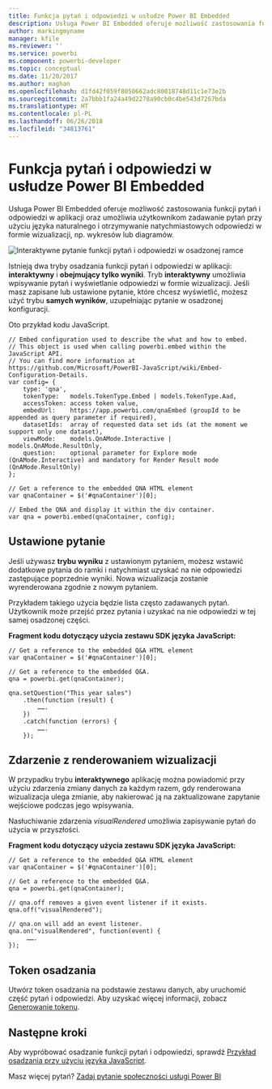 ```yaml
---
title: Funkcja pytań i odpowiedzi w usłudze Power BI Embedded
description: Usługa Power BI Embedded oferuje możliwość zastosowania funkcji pytań i odpowiedzi w aplikacji oraz umożliwia użytkownikom zadawanie pytań przy użyciu języka naturalnego.
author: markingmyname
manager: kfile
ms.reviewer: ''
ms.service: powerbi
ms.component: powerbi-developer
ms.topic: conceptual
ms.date: 11/20/2017
ms.author: maghan
ms.openlocfilehash: d1fd42f059f8050662adc80018748d11c1e73e2b
ms.sourcegitcommit: 2a7bbb1fa24a49d2278a90cb0c4be543d7267bda
ms.translationtype: HT
ms.contentlocale: pl-PL
ms.lasthandoff: 06/26/2018
ms.locfileid: "34813761"
---
```

# <a name="qa-in-power-bi-embedded"></a>Funkcja pytań i odpowiedzi w usłudze Power BI Embedded
Usługa Power BI Embedded oferuje możliwość zastosowania funkcji pytań i odpowiedzi w aplikacji oraz umożliwia użytkownikom zadawanie pytań przy użyciu języka naturalnego i otrzymywanie natychmiastowych odpowiedzi w formie wizualizacji, np. wykresów lub diagramów.

![Interaktywne pytanie funkcji pytań i odpowiedzi w osadzonej ramce](media/qanda/embedded-qanda.gif)

Istnieją dwa tryby osadzania funkcji pytań i odpowiedzi w aplikacji: **interaktywny** i **obejmujący tylko wyniki**. Tryb **interaktywny** umożliwia wpisywanie pytań i wyświetlanie odpowiedzi w formie wizualizacji. Jeśli masz zapisane lub ustawione pytanie, które chcesz wyświetlić, możesz użyć trybu **samych wyników**, uzupełniając pytanie w osadzonej konfiguracji.

Oto przykład kodu JavaScript.

```
// Embed configuration used to describe the what and how to embed.
// This object is used when calling powerbi.embed within the JavaScript API.
// You can find more information at https://github.com/Microsoft/PowerBI-JavaScript/wiki/Embed-Configuration-Details.
var config= {
    type: 'qna',
    tokenType:   models.TokenType.Embed | models.TokenType.Aad,
    accessToken: access token value,
    embedUrl:    https://app.powerbi.com/qnaEmbed (groupId to be appended as query parameter if required),
    datasetIds:  array of requested data set ids (at the moment we support only one dataset),
    viewMode:    models.QnAMode.Interactive | models.QnAMode.ResultOnly,
    question:    optional parameter for Explore mode (QnAMode.Interactive) and mandatory for Render Result mode (QnAMode.ResultOnly)
};

// Get a reference to the embedded QNA HTML element
var qnaContainer = $('#qnaContainer')[0];

// Embed the QNA and display it within the div container.
var qna = powerbi.embed(qnaContainer, config);
```

## <a name="set-question"></a>Ustawione pytanie
Jeśli używasz **trybu wyniku** z ustawionym pytaniem, możesz wstawić dodatkowe pytania do ramki i natychmiast uzyskać na nie odpowiedzi zastępujące poprzednie wyniki. Nowa wizualizacja zostanie wyrenderowana zgodnie z nowym pytaniem.

Przykładem takiego użycia będzie lista często zadawanych pytań. Użytkownik może przejść przez pytania i uzyskać na nie odpowiedzi w tej samej osadzonej części.

**Fragment kodu dotyczący użycia zestawu SDK języka JavaScript:**  

```        
// Get a reference to the embedded Q&A HTML element
var qnaContainer = $('#qnaContainer')[0];

// Get a reference to the embedded Q&A.
qna = powerbi.get(qnaContainer);

qna.setQuestion("This year sales")
    .then(function (result) {
        …….
    })
    .catch(function (errors) {
        …….
    });
```

## <a name="visual-rendered-event"></a>Zdarzenie z renderowaniem wizualizacji
W przypadku trybu **interaktywnego** aplikację można powiadomić przy użyciu zdarzenia zmiany danych za każdym razem, gdy renderowana wizualizacja ulega zmianie, aby nakierować ją na zaktualizowane zapytanie wejściowe podczas jego wpisywania.

Nasłuchiwanie zdarzenia *visualRendered* umożliwia zapisywanie pytań do użycia w przyszłości. 

**Fragment kodu dotyczący użycia zestawu SDK języka JavaScript:**  

```
// Get a reference to the embedded Q&A HTML element
var qnaContainer = $('#qnaContainer')[0];

// Get a reference to the embedded Q&A.
qna = powerbi.get(qnaContainer);

// qna.off removes a given event listener if it exists.
qna.off("visualRendered");

// qna.on will add an event listener.
qna.on("visualRendered", function(event) {
     …….
});
```

## <a name="embed-token"></a>Token osadzania
Utwórz token osadzania na podstawie zestawu danych, aby uruchomić część pytań i odpowiedzi. Aby uzyskać więcej informacji, zobacz [Generowanie tokenu](https://docs.microsoft.com/rest/api/power-bi/embedtoken).

## <a name="next-steps"></a>Następne kroki
Aby wypróbować osadzanie funkcji pytań i odpowiedzi, sprawdź [Przykład osadzania przy użyciu języka JavaScript](https://microsoft.github.io/PowerBI-JavaScript/demo/).

Masz więcej pytań? [Zadaj pytanie społeczności usługi Power BI](http://community.powerbi.com/)

